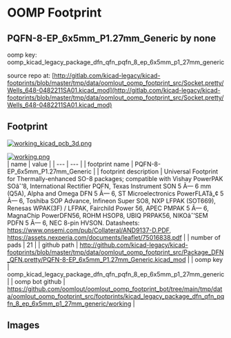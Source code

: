 # OOMP Footprint  
## PQFN-8-EP_6x5mm_P1.27mm_Generic  by none  
  
oomp key: oomp_kicad_legacy_package_dfn_qfn_pqfn_8_ep_6x5mm_p1_27mm_generic  
  
source repo at: [http://gitlab.com/kicad-legacy/kicad-footprints/blob/master/tmp/data/oomlout_oomp_footprint_src/Socket.pretty/Wells_648-0482211SA01.kicad_mod](http://gitlab.com/kicad-legacy/kicad-footprints/blob/master/tmp/data/oomlout_oomp_footprint_src/Socket.pretty/Wells_648-0482211SA01.kicad_mod)  
## Footprint  
  
[![working_kicad_pcb_3d.png](working_kicad_pcb_3d_600.png)](working_kicad_pcb_3d.png)  
  
[![working.png](working_600.png)](working.png)  
| name | value | 
| --- | --- | 
| footprint name | PQFN-8-EP_6x5mm_P1.27mm_Generic | 
| footprint description | Universal Footprint for Thermally-enhanced SO-8 packages; compatible with Vishay PowerPAK SOâˆ’8, International Rectifier PQFN, Texas Instrument SON 5 Ã— 6 mm (Q5A), Alpha and Omega DFN 5 Ã— 6, ST Microelectronics PowerFLATâ„¢ 5 Ã— 6, Toshiba SOP Advance, Infineon Super SO8, NXP LFPAK (SOT669), Renesas WPAK(3F) / LFPAK, Fairchild Power 56, APEC PMPAK 5 Ã— 6, MagnaChip PowerDFN56, ROHM HSOP8, UBIQ PRPAK56, NIKOâˆ’SEM PDFN 5 Ã— 6, NEC 8-pin HVSON. Datasheets: https://www.onsemi.com/pub/Collateral/AND9137-D.PDF, https://assets.nexperia.com/documents/leaflet/75016838.pdf | 
| number of pads | 21 | 
| github path | http://github.com/kicad-legacy/kicad-footprints/blob/master/tmp/data/oomlout_oomp_footprint_src/Package_DFN_QFN.pretty/PQFN-8-EP_6x5mm_P1.27mm_Generic.kicad_mod | 
| oomp key | oomp_kicad_legacy_package_dfn_qfn_pqfn_8_ep_6x5mm_p1_27mm_generic | 
| oomp bot github | https://github.com/oomlout/oomlout_oomp_footprint_bot/tree/main/tmp/data/oomlout_oomp_footprint_src/footprints/kicad_legacy_package_dfn_qfn_pqfn_8_ep_6x5mm_p1_27mm_generic/working | 
## Images  
